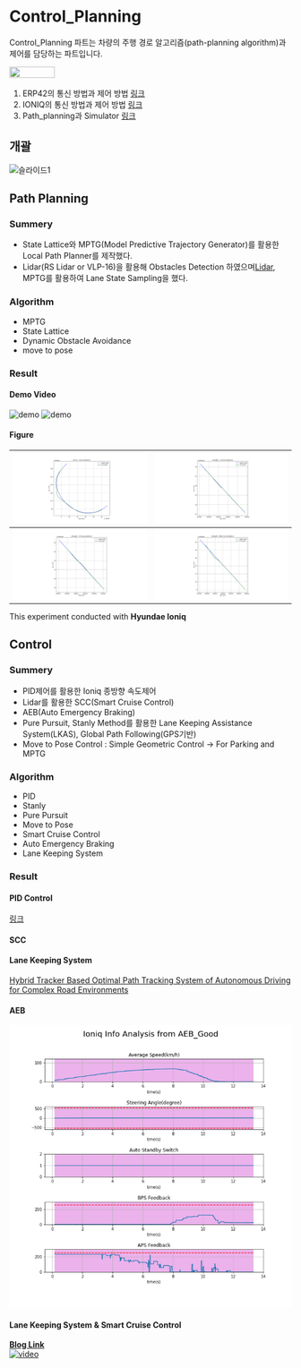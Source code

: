 # Control_Planning
Control_Planning 파트는 차량의 주행 경로 알고리즘(path-planning algorithm)과 제어를 담당하는 파트입니다.

<img src="https://user-images.githubusercontent.com/59792475/87428588-840cbd00-c61d-11ea-8bbb-6b7a2d56f91a.png" align="center" width="40%" height="40%"/></img>

1. ERP42의 통신 방법과 제어 방법 [링크](./Control/ERP42)
2. IONIQ의 통신 방법과 제어 방법 [링크](./Control/Ioniq)
3. Path_planning과 Simulator [링크](./Planning)

## 개괄
![슬라이드1](https://user-images.githubusercontent.com/59792475/87427806-4c514580-c61c-11ea-8115-62d565470eb7.JPG)

## Path Planning
### Summery
 - State Lattice와 MPTG(Model Predictive Trajectory Generator)를 활용한 Local Path Planner를 제작했다.
 - Lidar(RS Lidar or VLP-16)을 활용해 Obstacles Detection 하였으며[Lidar](https://github.com/DGIST-ARTIV/Lidar), MPTG를 활용하여 Lane State Sampling을 했다.
 ### Algorithm

  - MPTG
  - State Lattice
  - Dynamic Obstacle Avoidance
  - move to pose

 ### Result

 #### Demo Video
 ![demo](/images/Ioniq_test.gif)
 ![demo](/images/ERP_MPTG.gif)
 
 #### Figure

 ![](/images/circle.png ) | ![](/images/straight-1cone.png )
 :-------------------------:|:-------------------------:
 ![](/images/straight-2cone.png) | ![](/images/straight-car.png)

This experiment conducted with **Hyundae Ioniq**



 ## Control
 ### Summery
  - PID제어를 활용한 Ioniq 종방향 속도제어
  - Lidar를 활용한 SCC(Smart Cruise Control)
  - AEB(Auto Emergency Braking)
  - Pure Pursuit, Stanly Method를 활용한 Lane Keeping Assistance System(LKAS), Global Path Following(GPS기반)
  - Move to Pose Control : Simple Geometric Control -> For Parking and MPTG

### Algorithm
 - PID
 - Stanly
 - Pure Pursuit
 - Move to Pose
 - Smart Cruise Control
 - Auto Emergency Braking
 - Lane Keeping System
### Result

#### PID Control
[링크](/Control/Ioniq/pid_ui)

#### SCC

#### Lane Keeping System
[Hybrid Tracker Based Optimal Path Tracking System of Autonomous Driving for Complex Road Environments](https://ieeexplore.ieee.org/document/9427137?source=authoralert)
#### AEB
![](/images/AEB_Good.png)

#### Lane Keeping System & Smart Cruise Control
[**Blog Link**]( https://dgist-artiv.github.io/blog/2021/02/25/LKS_cruise_test.html)\
[![video](https://img.youtube.com/vi/5POMPtsQw7Y/0.jpg)](https://www.youtube.com/watch?v=5POMPtsQw7Y)

